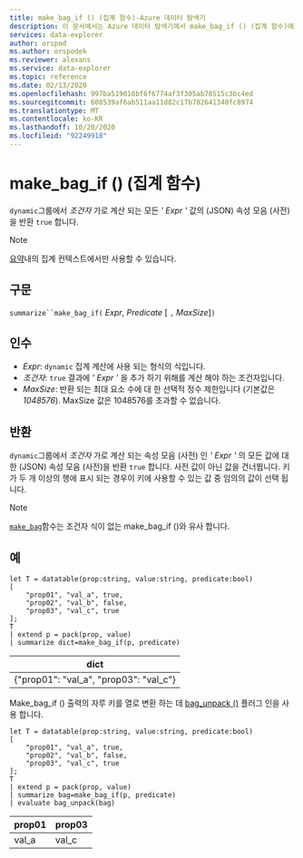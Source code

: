 ```yaml
---
title: make_bag_if () (집계 함수)-Azure 데이터 탐색기
description: 이 문서에서는 Azure 데이터 탐색기에서 make_bag_if () (집계 함수)에 대해 설명 합니다.
services: data-explorer
author: orspod
ms.author: orspodek
ms.reviewer: alexans
ms.service: data-explorer
ms.topic: reference
ms.date: 02/13/2020
ms.openlocfilehash: 997ba519016bf6f6774af3f305ab78515c36c4ed
ms.sourcegitcommit: 608539af6ab511aa11d82c17b782641340fc8974
ms.translationtype: MT
ms.contentlocale: ko-KR
ms.lasthandoff: 10/20/2020
ms.locfileid: "92249918"
---
```

# <a name="make_bag_if-aggregation-function"></a>make_bag_if () (집계 함수)

`dynamic`그룹에서 *조건자* 가로 계산 되는 모든 *' Expr '* 값의 (JSON) 속성 모음 (사전)을 반환 `true` 합니다.

> [!NOTE]
> [요약](summarizeoperator.md)내의 집계 컨텍스트에서만 사용할 수 있습니다.

## <a name="syntax"></a>구문

`summarize``make_bag_if(` *Expr*, *Predicate* [ `,` *MaxSize*]`)`

## <a name="arguments"></a>인수

* *Expr*: `dynamic` 집계 계산에 사용 되는 형식의 식입니다.
* *조건자*: `true` 결과에 *' Expr '* 을 추가 하기 위해를 계산 해야 하는 조건자입니다.
* *MaxSize*: 반환 되는 최대 요소 수에 대 한 선택적 정수 제한입니다 (기본값은 *1048576*). MaxSize 값은 1048576를 초과할 수 없습니다.

## <a name="returns"></a>반환

`dynamic`그룹에서 *조건자* 가로 계산 되는 속성 모음 (사전) 인 *' Expr '* 의 모든 값에 대 한 (JSON) 속성 모음 (사전)을 반환 `true` 합니다.
사전 값이 아닌 값을 건너뜁니다.
키가 두 개 이상의 행에 표시 되는 경우이 키에 사용할 수 있는 값 중 임의의 값이 선택 됩니다.

> [!NOTE]
> [`make_bag`](./make-bag-aggfunction.md)함수는 조건자 식이 없는 make_bag_if ()와 유사 합니다.

## <a name="examples"></a>예

```kusto
let T = datatable(prop:string, value:string, predicate:bool)
[
    "prop01", "val_a", true,
    "prop02", "val_b", false,
    "prop03", "val_c", true
];
T
| extend p = pack(prop, value)
| summarize dict=make_bag_if(p, predicate)

```

|dict|
|----|
|{"prop01": "val_a", "prop03": "val_c"} |

Make_bag_if () 출력의 자루 키를 열로 변환 하는 데 [bag_unpack ()](bag-unpackplugin.md) 플러그 인을 사용 합니다. 

```kusto
let T = datatable(prop:string, value:string, predicate:bool)
[
    "prop01", "val_a", true,
    "prop02", "val_b", false,
    "prop03", "val_c", true
];
T
| extend p = pack(prop, value)
| summarize bag=make_bag_if(p, predicate)
| evaluate bag_unpack(bag)

```

|prop01|prop03|
|---|---|
|val_a|val_c|
